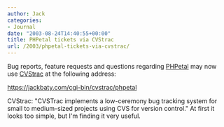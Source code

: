 ```yaml
---
author: Jack
categories:
- Journal
date: "2003-08-24T14:40:55+00:00"
title: PHPetal tickets via CVStrac
url: /2003/phpetal-tickets-via-cvstrac/
---
```


Bug reports, feature requests and questions regarding [PHPetal][1] may now use [CVStrac][2] at the following address:

<https://jackbaty.com/cgi-bin/cvstrac/phpetal>

CVStrac: "CVSTrac implements a low-ceremony bug tracking system for small to medium-sized projects using CVS for version control." At first it looks too simple, but I'm finding it very useful.

 [1]: https://jackbaty.com/apps/phpetal
 [2]: http://www.cvstrac.org